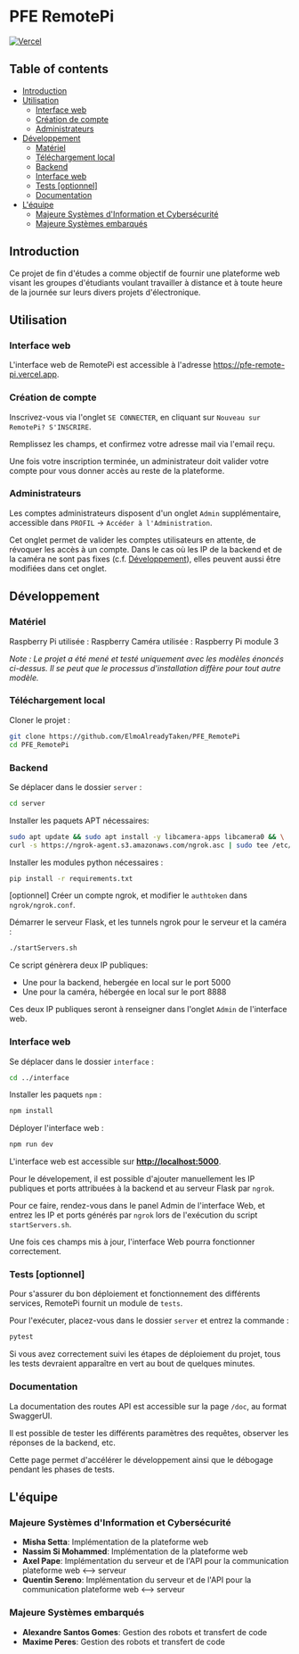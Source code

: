 # PFE RemotePi

[![Vercel](https://img.shields.io/badge/deployment-success-brightgreen)](https://pfe-remote-pi.vercel.app/)

## Table of contents

- [Introduction](#introduction)
- [Utilisation](#utilisation)
  - [Interface web](#interface-web)
  - [Création de compte](#création-de-compte)
  - [Administrateurs](#administrateurs)
- [Développement](#développement)
  - [Matériel](#matériel)
  - [Téléchargement local](#téléchargement-local)
  - [Backend](#backend)
  - [Interface web](#interface-web-1)
  - [Tests [optionnel]](#tests--optionnel-)
  - [Documentation](#documentation)
- [L'équipe](#léquipe)
  - [Majeure Systèmes d'Information et Cybersécurité](#majeure-systèmes-dinformation-et-cybersécurité)
  - [Majeure Systèmes embarqués](#majeure-systèmes-embarqués)

## Introduction

Ce projet de fin d'études a comme objectif de fournir une plateforme web visant les groupes d'étudiants voulant travailler à distance et à toute heure de la journée sur leurs divers projets d'électronique.

## Utilisation

### Interface web

L'interface web de RemotePi est accessible à l'adresse <https://pfe-remote-pi.vercel.app>.

### Création de compte

Inscrivez-vous via l'onglet `SE CONNECTER`, en cliquant sur `Nouveau sur RemotePi? S'INSCRIRE`.

Remplissez les champs, et confirmez votre adresse mail via l'email reçu.

Une fois votre inscription terminée, un administrateur doit valider votre compte pour vous donner accès au reste de la plateforme.

### Administrateurs

Les comptes administrateurs disposent d'un onglet `Admin` supplémentaire, accessible dans `PROFIL` -> `Accéder à l'Administration`.

Cet onglet permet de valider les comptes utilisateurs en attente, de révoquer les accès à un compte. Dans le cas où les IP de la backend et de la caméra ne sont pas fixes (c.f. [Développement](#développement)), elles peuvent aussi être modifiées dans cet onglet.

## Développement

### Matériel

Raspberry Pi utilisée : Raspberry
Caméra utilisée : Raspberry Pi module 3

_Note : Le projet a été mené et testé uniquement avec les modèles énoncés ci-dessus. Il se peut que le processus d'installation diffère pour tout autre modèle._

### Téléchargement local

Cloner le projet :

```bash
git clone https://github.com/ElmoAlreadyTaken/PFE_RemotePi
cd PFE_RemotePi
```

### Backend

Se déplacer dans le dossier `server` :

```bash
cd server
```

Installer les paquets APT nécessaires:

```bash
sudo apt update && sudo apt install -y libcamera-apps libcamera0 && \
curl -s https://ngrok-agent.s3.amazonaws.com/ngrok.asc | sudo tee /etc/apt/trusted.gpg.d/ngrok.asc >/dev/null && echo "deb https://ngrok-agent.s3.amazonaws.com buster main" | sudo tee /etc/apt/sources.list.d/ngrok.list && sudo apt install ngrok
```

Installer les modules python nécessaires :

```bash
pip install -r requirements.txt
```

[optionnel] Créer un compte ngrok, et modifier le `authtoken` dans `ngrok/ngrok.conf`.

Démarrer le serveur Flask, et les tunnels ngrok pour le serveur et la caméra :

```bash
./startServers.sh
```

Ce script génèrera deux IP publiques:

- Une pour la backend, hebergée en local sur le port 5000
- Une pour la caméra, hébergée en local sur le port 8888

Ces deux IP publiques seront à renseigner dans l'onglet `Admin` de l'interface web.

### Interface web

Se déplacer dans le dossier `interface` :

```bash
cd ../interface
```

Installer les paquets `npm` :

```bash
npm install
```

Déployer l'interface web :

```bash
npm run dev
```

L'interface web est accessible sur **<http://localhost:5000>**.

Pour le dévelopement, il est possible d'ajouter manuellement les IP publiques et ports attribuées à la backend et au serveur Flask par `ngrok`.

Pour ce faire, rendez-vous dans le panel Admin de l'interface Web, et entrez les IP et ports générés par `ngrok` lors de l'exécution du script `startServers.sh`.

Une fois ces champs mis à jour, l'interface Web pourra fonctionner correctement.

### Tests [optionnel]

Pour s'assurer du bon déploiement et fonctionnement des différents services, RemotePi fournit un module de `tests`.

Pour l'exécuter, placez-vous dans le dossier `server` et entrez la commande :

```bash
pytest
```

Si vous avez correctement suivi les étapes de déploiement du projet, tous les tests devraient apparaître en vert au bout de quelques minutes.

### Documentation

La documentation des routes API est accessible sur la page `/doc`, au format SwaggerUI.

Il est possible de tester les différents paramètres des requêtes, observer les réponses de la backend, etc.

Cette page permet d'accélérer le développement ainsi que le débogage pendant les phases de tests.

## L'équipe

### Majeure Systèmes d'Information et Cybersécurité

- **Misha Setta**: Implémentation de la plateforme web
- **Nassim Si Mohammed**: Implémentation de la plateforme web
- **Axel Pape**: Implémentation du serveur et de l'API pour la communication plateforme web <--> serveur
- **Quentin Sereno**: Implémentation du serveur et de l'API pour la communication plateforme web <--> serveur

### Majeure Systèmes embarqués

- **Alexandre Santos Gomes**: Gestion des robots et transfert de code
- **Maxime Peres**: Gestion des robots et transfert de code
